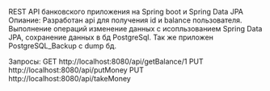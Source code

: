 REST API банковского приложения на Spring boot и Spring Data JPA
Опиание:
Разработан api для получения id и balance пользователя.
Выполнение операций изменение данных с исопльзованием Spring Data JPA, сохранение данных в бд PostgreSql.
Так же приложен PostgreSQL_Backup с dump бд.

Запросы: GET http://localhost:8080/api/getBalance/1
         PUT http://localhost:8080/api/putMoney
         PUT http://localhost:8080/api/takeMoney
